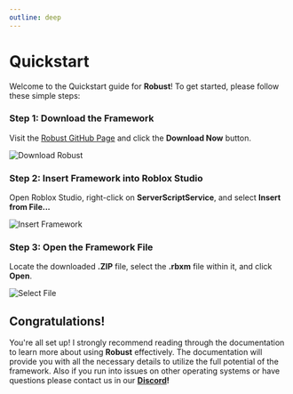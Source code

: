 ```yaml
---
outline: deep
---
```


# Quickstart

Welcome to the Quickstart guide for **Robust**! To get started, please follow these simple steps:

### Step 1: Download the Framework

Visit the [Robust GitHub Page](http://archimedes233g.github.io/robust/framework/index.html) and click the **Download Now** button.

![Download Robust](/assets/quickstart_download.png) <!-- Ensure alt text is descriptive -->

### Step 2: Insert Framework into Roblox Studio

Open Roblox Studio, right-click on **ServerScriptService**, and select **Insert from File...**

![Insert Framework](/assets/insert.png) <!-- Ensure alt text is descriptive -->

### Step 3: Open the Framework File

Locate the downloaded **.ZIP** file, select the **.rbxm** file within it, and click **Open**.

![Select File](/assets/select.png) <!-- Ensure alt text is descriptive -->

## Congratulations!

You're all set up! I strongly recommend reading through the documentation to learn more about using **Robust** effectively. The documentation will provide you with all the necessary details to utilize the full potential of the framework. Also if you run into issues on other operating systems or have questions please contact us in our **[Discord](https://discord.gg/vbe4fPHRzA)!**
